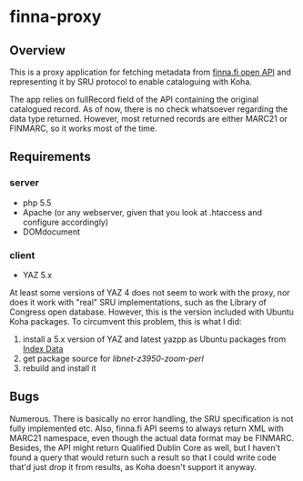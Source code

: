 finna-proxy
===========

Overview
--------

This is a proxy application for fetching metadata from
[finna.fi open API](https://www.kiwi.fi/pages/viewpage.action?pageId=53839221)
and representing it by SRU protocol to enable cataloguing with Koha.

The app relies on fullRecord field of the API containing the original
catalogued record. As of now, there is no check whatsoever regarding
the data type returned. However, most returned records are either
MARC21 or FINMARC, so it works most of the time.

Requirements
------------

### server

* php 5.5
* Apache (or any webserver, given that you look at .htaccess and configure accordingly)
* DOMdocument

### client

* YAZ 5.x

At least some versions of YAZ 4 does not seem to work with the proxy,
nor does it work with "real" SRU implementations, such as the Library
of Congress open database. However, this is the version included with
Ubuntu Koha packages. To circumvent this problem, this is what I did:

1. install a 5.x version of YAZ and latest yazpp as Ubuntu packages
   from [Index Data](http://www.indexdata.com/software)
2. get package source for *libnet-z3950-zoom-perl*
3. rebuild and install it

Bugs
----

Numerous. There is basically no error handling, the SRU specification
is not fully implemented etc. Also, finna.fi API seems to always
return XML with MARC21 namespace, even though the actual data format
may be FINMARC. Besides, the API might return Qualified Dublin Core as
well, but I haven't found a query that would return such a result so
that I could write code that'd just drop it from results, as Koha
doesn't support it anyway.
